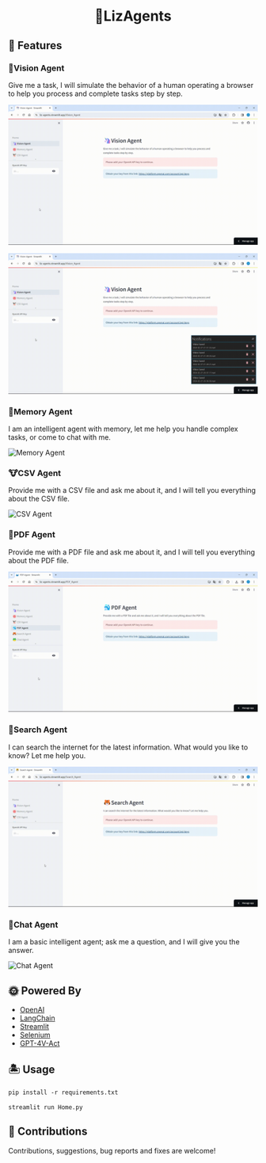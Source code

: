 <div align="center"><h1>🌈LizAgents</h1></div>

## 🌷 Features
### 🦄Vision Agent
Give me a task, I will simulate the behavior of a human operating a browser to help you process and complete tasks step by step.

![Vision Agent -- Automatic Mode](images/VisionAgent1.gif)

![Vision Agent -- Manual Mode](images/VisionAgent2.gif)

### 🐷Memory Agent
I am an intelligent agent with memory, let me help you handle complex tasks, or come to chat with me.

![Memory Agent](images/MemoryAgent.gif)

### 🐮CSV Agent
Provide me with a CSV file and ask me about it, and I will tell you everything about the CSV file.

![CSV Agent](images/CSVAgent.gif)

### 🐳PDF Agent
Provide me with a PDF file and ask me about it, and I will tell you everything about the PDF file.

![PDF Agent](images/PDFAgent.gif)

### 🐯Search Agent
I can search the internet for the latest information. What would you like to know? Let me help you.

![Search Agent](images/SearchAgent.gif)

### 🐸Chat Agent
I am a basic intelligent agent; ask me a question, and I will give you the answer.

![Chat Agent](images/ChatAgent.gif)

## 🌞 Powered By
- [OpenAI](https://github.com/openai/openai-python)
- [LangChain](https://github.com/langchain-ai/langchain)
- [Streamlit](https://github.com/streamlit/streamlit)
- [Selenium](https://www.selenium.dev/)
- [GPT-4V-Act](https://github.com/ddupont808/GPT-4V-Act)

## 🏝️ Usage
```shell
pip install -r requirements.txt
```
```shell
streamlit run Home.py
```
## 💫 Contributions
Contributions, suggestions, bug reports and fixes are welcome!